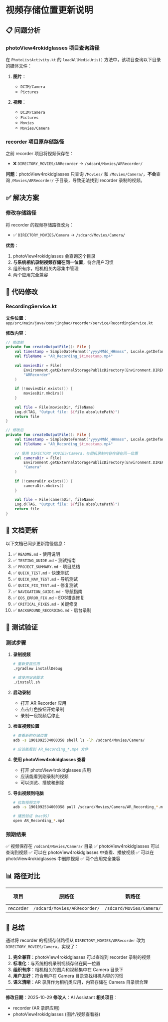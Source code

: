 # 视频存储位置更新说明

## 📋 问题分析

### photoView4rokidglasses 项目查询路径
在 `PhotoListActivity.kt` 的 `loadAllMediaUris()` 方法中，该项目查询以下目录的媒体文件：

1. **图片**：
   - `DCIM/Camera`
   - `Pictures`

2. **视频**：
   - `DCIM/Camera`
   - `Pictures`
   - `Movies`
   - `Movies/Camera`

### recorder 项目原存储路径
之前 recorder 项目将视频保存在：
- ❌ `DIRECTORY_MOVIES/ARRecorder` → `/sdcard/Movies/ARRecorder/`

**问题**：photoView4rokidglasses 只查询 `/Movies/` 和 `/Movies/Camera/`，**不会**查询 `/Movies/ARRecorder/` 子目录，导致无法找到 recorder 录制的视频。

## ✅ 解决方案

### 修改存储路径
将 recorder 的视频存储路径改为：
- ✅ `DIRECTORY_MOVIES/Camera` → `/sdcard/Movies/Camera/`

**优势**：
1. photoView4rokidglasses 会查询这个目录
2. **与系统相机录制视频存储在同一位置**，符合用户习惯
3. 组织有序，相机相关内容集中管理
4. 两个应用完全兼容

## 🔧 代码修改

### RecordingService.kt
**文件位置**：`app/src/main/java/com/jingbao/recorder/service/RecordingService.kt`

**修改内容**：
```kotlin
// 修改前
private fun createOutputFile(): File {
    val timestamp = SimpleDateFormat("yyyyMMdd_HHmmss", Locale.getDefault()).format(Date())
    val fileName = "AR_Recording_$timestamp.mp4"
    
    val moviesDir = File(
        Environment.getExternalStoragePublicDirectory(Environment.DIRECTORY_MOVIES),
        "ARRecorder"
    )
    
    if (!moviesDir.exists()) {
        moviesDir.mkdirs()
    }
    
    val file = File(moviesDir, fileName)
    Log.d(TAG, "Output file: ${file.absolutePath}")
    return file
}

// 修改后
private fun createOutputFile(): File {
    val timestamp = SimpleDateFormat("yyyyMMdd_HHmmss", Locale.getDefault()).format(Date())
    val fileName = "AR_Recording_$timestamp.mp4"
    
    // 使用 DIRECTORY_MOVIES/Camera，与相机录制内容存储在同一位置
    val cameraDir = File(
        Environment.getExternalStoragePublicDirectory(Environment.DIRECTORY_MOVIES),
        "Camera"
    )
    
    if (!cameraDir.exists()) {
        cameraDir.mkdirs()
    }
    
    val file = File(cameraDir, fileName)
    Log.d(TAG, "Output file: ${file.absolutePath}")
    return file
}
```

## 📝 文档更新

以下文档已同步更新路径信息：

1. ✅ `README.md` - 使用说明
2. ✅ `TESTING_GUIDE.md` - 测试指南
3. ✅ `PROJECT_SUMMARY.md` - 项目总结
4. ✅ `QUICK_TEST.md` - 快速测试
5. ✅ `QUICK_NAV_TEST.md` - 导航测试
6. ✅ `QUICK_FIX_TEST.md` - 修复测试
7. ✅ `NAVIGATION_GUIDE.md` - 导航指南
8. ✅ `EOS_ERROR_FIX.md` - EOS错误修复
9. ✅ `CRITICAL_FIXES.md` - 关键修复
10. ✅ `BACKGROUND_RECORDING.md` - 后台录制

## 🧪 测试验证

### 测试步骤

1. **录制视频**
   ```bash
   # 重新安装应用
   ./gradlew installDebug
   
   # 或使用安装脚本
   ./install.sh
   ```

2. **启动录制**
   - 打开 AR Recorder 应用
   - 点击红色按钮开始录制
   - 录制一段视频后停止

3. **检查视频位置**
   ```bash
   # 查看新的存储位置
   adb -s 1901092534000358 shell ls -lh /sdcard/Movies/Camera/
   
   # 应该能看到 AR_Recording_*.mp4 文件
   ```

4. **使用 photoView4rokidglasses 查看**
   - 打开 photoView4rokidglasses 应用
   - 应该能看到刚录制的视频
   - 可以浏览、播放和删除

5. **导出视频到电脑**
   ```bash
   # 拉取视频文件
   adb -s 1901092534000358 pull /sdcard/Movies/Camera/AR_Recording_*.mp4 ./
   
   # 播放验证（macOS）
   open AR_Recording_*.mp4
   ```

### 预期结果

✅ 视频保存在 `/sdcard/Movies/Camera/` 目录
✅ photoView4rokidglasses 可以查询到视频
✅ 可以在 photoView4rokidglasses 中查看、播放视频
✅ 可以在 photoView4rokidglasses 中删除视频
✅ 两个应用完全兼容

## 📊 路径对比

| 项目 | 原路径 | 新路径 | photoView 兼容 |
|------|--------|--------|----------------|
| recorder | `/sdcard/Movies/ARRecorder/` | `/sdcard/Movies/Camera/` | ✅ |

## 🎯 总结

通过将 recorder 的视频存储路径从 `DIRECTORY_MOVIES/ARRecorder` 改为 `DIRECTORY_MOVIES/Camera`，实现了：

1. **完全兼容**：photoView4rokidglasses 可以查询到 recorder 录制的视频
2. **标准化**：与系统相机录制视频存储在同一位置
3. **组织有序**：相机相关的图片和视频集中在 Camera 目录下
4. **用户友好**：符合用户在 Camera 目录查找相机内容的习惯
5. **语义清晰**：AR 录屏作为相机类应用，内容存储在 Camera 目录很合理

---

**修改日期**：2025-10-29
**修改人**：AI Assistant
**相关项目**：
- recorder (AR 录屏应用)
- photoView4rokidglasses (图片/视频查看器)

